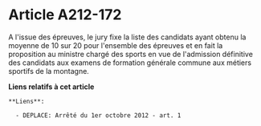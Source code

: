 # Article A212-172

A l'issue des épreuves, le jury fixe la liste des candidats ayant obtenu la moyenne de 10 sur 20 pour l'ensemble des épreuves
et en fait la proposition au ministre chargé des sports en vue de l'admission définitive des candidats aux examens de
formation générale commune aux métiers sportifs de la montagne.

**Liens relatifs à cet article**

	**Liens**:

	  - DEPLACE: Arrêté du 1er octobre 2012 - art. 1
